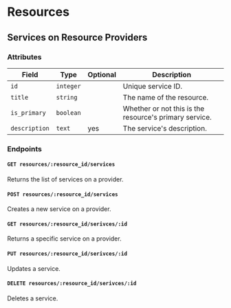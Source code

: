 # Resources

## Services on Resource Providers

### Attributes

Field          | Type         | Optional | Description
---------------|--------------|-----------|----------------------------
`id`           | `integer`    |           | Unique service ID.
`title`        | `string`     |           | The name of the resource.
`is_primary`   | `boolean`    |           | Whether or not this is the resource's primary service.
`description`  | `text`       | yes       | The service's description.

### Endpoints

#### `GET resources/:resource_id/services`

Returns the list of services on a provider.

#### `POST resources/:resource_id/services`

Creates a new service on a provider.

#### `GET resources/:resource_id/serivces/:id`

Returns a specific service on a provider.

#### `PUT resources/:resource_id/serivces/:id`

Updates a service.

#### `DELETE resources/:resource_id/serivces/:id`

Deletes a service.
